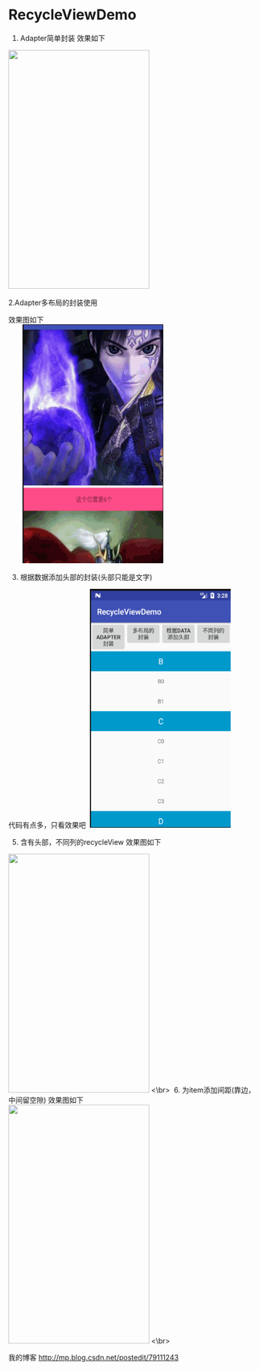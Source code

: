 # RecycleViewDemo

1. Adapter简单封装
 效果如下<br/>
 <img src="https://github.com/Song-UP/ImageStore/blob/master/Image/RecycleViewAdapter/rc1.gif?raw=true" width="280" height="475" />
 
 2.Adapter多布局的封装使用
 
        
效果图如下<br/>
        <img src="https://github.com/Song-UP/ImageStore/blob/master/Image/RecycleViewAdapter/rc2.gif?raw=true" width="280" height="475" />
        
 3. 根据数据添加头部的封装(头部只能是文字)

 代码有点多，只看效果吧
  <img src="https://github.com/Song-UP/ImageStore/blob/master/Image/RecycleViewAdapter/baseRcHead.png?raw=true" width="280" height="475" />
 
 5. 含有头部，不同列的recycleView
 效果图如下<br>
 <img src="https://github.com/Song-UP/ImageStore/blob/master/Image/RecycleViewAdapter/rc4.gif?raw=true" width="280" height="475" />
 <\br>
  6. 为item添加间距(靠边，中间留空隙)
 效果图如下<br>
 <img src="https://github.com/Song-UP/ImageStore/blob/master/Image/RecycleViewAdapter/rc6.gif?raw=true" width="280" height="475" />
 <\br>
 
 我的博客 http://mp.blog.csdn.net/postedit/79111243
